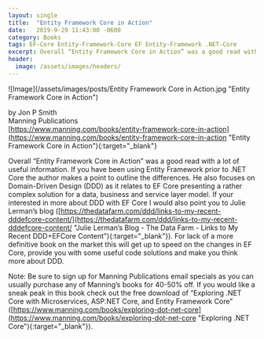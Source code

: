 ```yaml
---
layout: single
title:  "Entity Framework Core in Action"
date:   2019-9-29 11:43:00 -0600
category: Books
tags: EF-Core Entity-Framework-Core EF Entity-Framework .NET-Core
excerpt: Overall “Entity Framework Core in Action” was a good read with a lot of useful information.  If you have been using Entity Framework prior to .NET Core the author makes a point to outline the differences.  He also focuses on Domain-Driven Design (DDD) as it relates to EF Core presenting a rather complex solution for a data, business and service layer model.  If your interested in more about DDD with EF Core I would also point you to Julie Lerman’s blog.  For lack of a more definitive book on the market this will get up to speed on the changes in EF Core, provide you with some useful code solutions and make you think more about DDD.
header:
  image: /assets/images/headers/
---
```


![Image](/assets/images/posts/Entity Framework Core in Action.jpg "Entity Framework Core in Action")

by Jon P Smith<br />Manning Publications<br />[https://www.manning.com/books/entity-framework-core-in-action](https://www.manning.com/books/entity-framework-core-in-action "Entity Framework Core in Action"){:target="_blank"}

Overall “Entity Framework Core in Action” was a good read with a lot of useful information.  If you have been using Entity Framework prior to .NET Core the author makes a point to outline the differences.  He also focuses on Domain-Driven Design (DDD) as it relates to EF Core presenting a rather complex solution for a data, business and service layer model.  If your interested in more about DDD with EF Core I would also point you to Julie Lerman’s blog ([https://thedatafarm.com/ddd/links-to-my-recent-dddefcore-content/](https://thedatafarm.com/ddd/links-to-my-recent-dddefcore-content/ "Julie Lerman’s Blog - The Data Farm - Links to My Recent DDD+EFCore Content"){:target="_blank"}).  For lack of a more definitive book on the market this will get up to speed on the changes in EF Core, provide you with some useful code solutions and make you think more about DDD.

Note: Be sure to sign up for Manning Publications email specials as you can usually purchase any of Manning’s books for 40-50% off.  If you would like a sneak peak in this book check out the free download of “Exploring .NET Core with Microservices, ASP.NET Core, and Entity Framework Core” ([https://www.manning.com/books/exploring-dot-net-core](https://www.manning.com/books/exploring-dot-net-core "Exploring .NET Core"){:target="_blank"}).